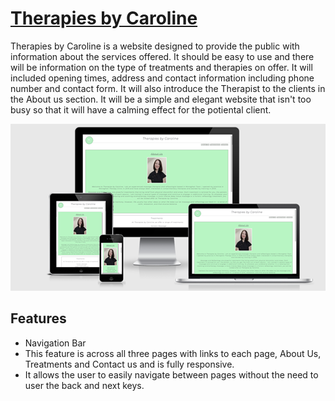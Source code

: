 # [Therapies by Caroline](https://carolinecos.github.io/Milestone-Project1--Therapies-by-Caroline/)

Therapies by Caroline is a website designed to provide the public with information about the services offered. It should be easy to use and there will be information on the type of treatments and therapies on offer. It will included opening times, address and contact information including phone number and contact form. It will also introduce the Therapist to the clients in the About us section. It will be a simple and elegant website that isn't too busy so that it will have a calming effect for the potiental client.

![Am I responsive](images/Screenshot-of-am-I-responsive.png)    

## Features

* Navigation Bar
 * This feature is across all three pages with links to each page, About Us, Treatments and Contact us and is fully responsive.
 * It allows the user to easily navigate between pages without the need to user the back and next keys.
 
